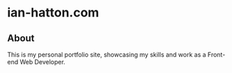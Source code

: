 ian-hatton.com
==================

## About

This is my personal portfolio site, showcasing my skills and work as a Front-end Web Developer.
